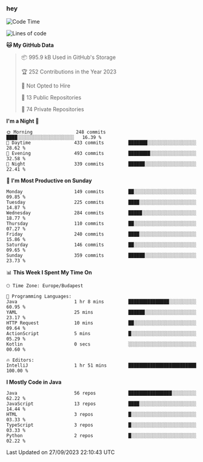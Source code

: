 ### hey

<!--START_SECTION:waka-->
![Code Time](http://img.shields.io/badge/Code%20Time-970%20hrs%2036%20mins-blue)

![Lines of code](https://img.shields.io/badge/From%20Hello%20World%20I%27ve%20Written-1.1%20million%20lines%20of%20code-blue)

**🐱 My GitHub Data** 

> 📦 995.9 kB Used in GitHub's Storage 
 > 
> 🏆 252 Contributions in the Year 2023
 > 
> 🚫 Not Opted to Hire
 > 
> 📜 13 Public Repositories 
 > 
> 🔑 74 Private Repositories 
 > 
**I'm a Night 🦉** 

```text
🌞 Morning                248 commits         ████░░░░░░░░░░░░░░░░░░░░░   16.39 % 
🌆 Daytime                433 commits         ███████░░░░░░░░░░░░░░░░░░   28.62 % 
🌃 Evening                493 commits         ████████░░░░░░░░░░░░░░░░░   32.58 % 
🌙 Night                  339 commits         ██████░░░░░░░░░░░░░░░░░░░   22.41 % 
```
📅 **I'm Most Productive on Sunday** 

```text
Monday                   149 commits         ██░░░░░░░░░░░░░░░░░░░░░░░   09.85 % 
Tuesday                  225 commits         ████░░░░░░░░░░░░░░░░░░░░░   14.87 % 
Wednesday                284 commits         █████░░░░░░░░░░░░░░░░░░░░   18.77 % 
Thursday                 110 commits         ██░░░░░░░░░░░░░░░░░░░░░░░   07.27 % 
Friday                   240 commits         ████░░░░░░░░░░░░░░░░░░░░░   15.86 % 
Saturday                 146 commits         ██░░░░░░░░░░░░░░░░░░░░░░░   09.65 % 
Sunday                   359 commits         ██████░░░░░░░░░░░░░░░░░░░   23.73 % 
```


📊 **This Week I Spent My Time On** 

```text
🕑︎ Time Zone: Europe/Budapest

💬 Programming Languages: 
Java                     1 hr 8 mins         ███████████████░░░░░░░░░░   60.95 % 
YAML                     25 mins             ██████░░░░░░░░░░░░░░░░░░░   23.17 % 
HTTP Request             10 mins             ██░░░░░░░░░░░░░░░░░░░░░░░   09.64 % 
ActionScript             5 mins              █░░░░░░░░░░░░░░░░░░░░░░░░   05.29 % 
Kotlin                   0 secs              ░░░░░░░░░░░░░░░░░░░░░░░░░   00.60 % 

🔥 Editors: 
IntelliJ                 1 hr 51 mins        █████████████████████████   100.00 % 
```

**I Mostly Code in Java** 

```text
Java                     56 repos            ████████████████░░░░░░░░░   62.22 % 
JavaScript               13 repos            ████░░░░░░░░░░░░░░░░░░░░░   14.44 % 
HTML                     3 repos             █░░░░░░░░░░░░░░░░░░░░░░░░   03.33 % 
TypeScript               3 repos             █░░░░░░░░░░░░░░░░░░░░░░░░   03.33 % 
Python                   2 repos             █░░░░░░░░░░░░░░░░░░░░░░░░   02.22 % 
```




 Last Updated on 27/09/2023 22:10:43 UTC
<!--END_SECTION:waka-->
